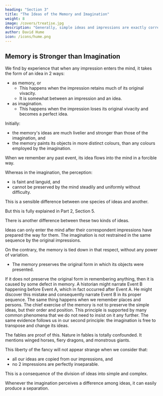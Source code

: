 ```yaml
---
heading: "Section 3"
title: "The Ideas of the Memory and Imagination"
weight: 8
image: /covers/treatise.jpg
description: "Generally, simple ideas and impressions are exactly correspondent, as the complex are formed from them"
author: David Hume
icon: /icons/hume.png
---
```




## Memory is Stronger than Imagination

We find by experience that when any impression enters the mind, it takes the form of an idea in 2 ways:
- as memory, or
  - This happens when the impression retains much of its original vivacity.
  - It is somewhat between an impression and an idea.
- as imagination.
  - This happens when the impression loses its original vivacity and becomes a perfect idea.

Initially:
- the memory's ideas are much livelier and stronger than those of the imagination, and
- the memory paints its objects in more distinct colours, than any colours employed by the imagination.

When we remember any past event, its idea flows into the mind in a forcible way.

Whereas in the imagination, the perception:
- is faint and languid, and
- cannot be preserved by the mind steadily and uniformly without difficulty.

This is a sensible difference between one species of ideas and another.

But this is fully explained in Part 2, Section 5.

There is another difference between these two kinds of ideas.

Ideas can only enter the mind after their correspondent impressions have prepared the way for them.
The imagination is not restrained in the same sequence by the original impressions.

On the contrary, the memory is tied down in that respect, without any power of variation.
- The memory preserves the original form in which its objects were presented.

If it does not preserve the original form in remembering anything, then it is caused by some defect in memory.
A historian might narrate Event B happening before Event A, which in fact occurred after Event A.
He might discover this mistake and consequently narrate Event B in its proper sequence.
The same thing happens when we remember places and persons.
The chief exercise of the memory is not to preserve the simple ideas, but their order and position.
This principle is supported by many common phenomena that we do not need to insist on it any further.
The same evidence follows us in our second principle: the imagination is free to transpose and change its ideas.

The fables are proof of this.
Nature in fables is totally confounded.
It mentions winged horses, fiery dragons, and monstrous giants.

This liberty of the fancy will not appear strange when we consider that:
- all our ideas are copied from our impressions, and
- no 2 impressions are perfectly inseparable.

This is a consequence of the division of ideas into simple and complex.

Whenever the imagination perceives a difference among ideas, it can easily produce a separation.

